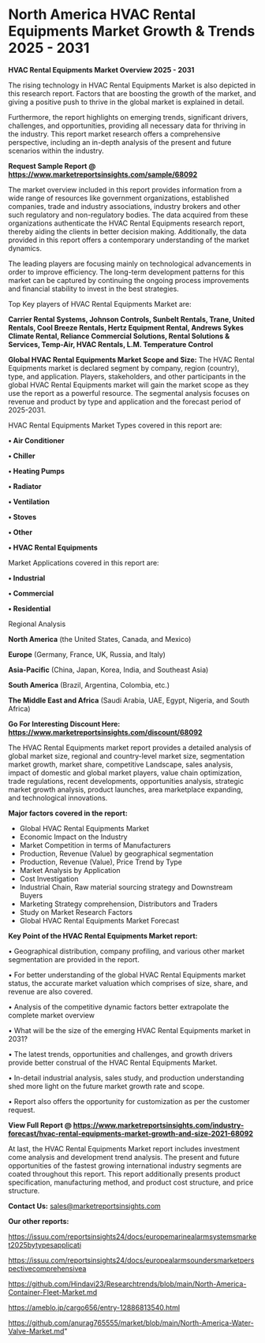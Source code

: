 # North America HVAC Rental Equipments Market Growth & Trends 2025 - 2031

<Strong> HVAC Rental Equipments Market Overview 2025 - 2031</strong>

The rising technology in HVAC Rental Equipments Market is also depicted in this research report. Factors that are boosting the growth of the market, and giving a positive push to thrive in the global market is explained in detail.

Furthermore, the report highlights on emerging trends, significant drivers, challenges, and opportunities, providing all necessary data for thriving in the industry. This report market research offers a comprehensive perspective, including an in-depth analysis of the present and future scenarios within the industry.

<strong>Request Sample Report @ <a href=https://www.marketreportsinsights.com/sample/68092>https://www.marketreportsinsights.com/sample/68092</a></strong>

The market overview included in this report provides information from a wide range of resources like government organizations, established companies, trade and industry associations, industry brokers and other such regulatory and non-regulatory bodies. The data acquired from these organizations authenticate the HVAC Rental Equipments research report, thereby aiding the clients in better decision making. Additionally, the data provided in this report offers a contemporary understanding of the market dynamics.

The leading players are focusing mainly on technological advancements in order to improve efficiency. The long-term development patterns for this market can be captured by continuing the ongoing process improvements and financial stability to invest in the best strategies.

Top Key players of HVAC Rental Equipments Market are:

<strong>Carrier Rental Systems, Johnson Controls, Sunbelt Rentals, Trane, United Rentals, Cool Breeze Rentals, Hertz Equipment Rental, Andrews Sykes Climate Rental, Reliance Commercial Solutions, Rental Solutions & Services, Temp-Air, HVAC Rentals, L.M. Temperature Control</strong>

<strong><b>Global HVAC Rental Equipments Market Scope and Size:</b></strong>
The HVAC Rental Equipments market is declared segment by company, region (country), type, and application. Players, stakeholders, and other participants in the global HVAC Rental Equipments market will gain the market scope as they use the report as a powerful resource. The segmental analysis focuses on revenue and product by type and application and the forecast period of 2025-2031.

HVAC Rental Equipments Market Types covered in this report are:

<strong>• Air Conditioner

• Chiller

• Heating Pumps

• Radiator

• Ventilation

• Stoves

• Other

• HVAC Rental Equipments</strong>

Market Applications covered in this report are:

<strong>• Industrial

• Commercial

• Residential</strong> 

Regional Analysis

<strong>North America</strong> (the United States, Canada, and Mexico)

<strong>Europe</strong> (Germany, France, UK, Russia, and Italy)

<strong>Asia-Pacific</strong> (China, Japan, Korea, India, and Southeast Asia)

<strong>South America</strong> (Brazil, Argentina, Colombia, etc.)

<strong>The Middle East and Africa</strong> (Saudi Arabia, UAE, Egypt, Nigeria, and South Africa)

<strong>Go For Interesting Discount Here: <a href=https://www.marketreportsinsights.com/discount/68092>https://www.marketreportsinsights.com/discount/68092</a></strong>

The HVAC Rental Equipments market report provides a detailed analysis of global market size, regional and country-level market size, segmentation market growth, market share, competitive Landscape, sales analysis, impact of domestic and global market players, value chain optimization, trade regulations, recent developments, opportunities analysis, strategic market growth analysis, product launches, area marketplace expanding, and technological innovations.

<strong><b>Major factors covered in the report:</b></strong>
<ul>
  <li>Global HVAC Rental Equipments Market </li>
  <li>Economic Impact on the Industry</li>
  <li>Market Competition in terms of Manufacturers</li>
  <li>Production, Revenue (Value) by geographical segmentation</li>
  <li>Production, Revenue (Value), Price Trend by Type</li>
  <li>Market Analysis by Application</li>
  <li>Cost Investigation</li>
  <li>Industrial Chain, Raw material sourcing strategy and Downstream Buyers</li>
  <li>Marketing Strategy comprehension, Distributors and Traders</li>
  <li>Study on Market Research Factors</li>
  <li>Global HVAC Rental Equipments Market Forecast</li>
</ul>

<strong><b>Key Point of the HVAC Rental Equipments Market report:</b></strong>

• Geographical distribution, company profiling, and various other market segmentation are provided in the report.

• For better understanding of the global HVAC Rental Equipments market status, the accurate market valuation which comprises of size, share, and revenue are also covered.

• Analysis of the competitive dynamic factors better extrapolate the complete market overview

• What will be the size of the emerging HVAC Rental Equipments market in 2031?

• The latest trends, opportunities and challenges, and growth drivers provide better construal of the HVAC Rental Equipments Market.

• In-detail industrial analysis, sales study, and production understanding shed more light on the future market growth rate and scope.

• Report also offers the opportunity for customization as per the customer request.

<strong><b>View Full Report @ <a href=https://www.marketreportsinsights.com/industry-forecast/hvac-rental-equipments-market-growth-and-size-2021-68092>https://www.marketreportsinsights.com/industry-forecast/hvac-rental-equipments-market-growth-and-size-2021-68092</a></b></strong>


At last, the HVAC Rental Equipments Market report includes investment come analysis and development trend analysis. The present and future opportunities of the fastest growing international industry segments are coated throughout this report. This report additionally presents product specification, manufacturing method, and product cost structure, and price structure.

<strong>Contact Us:</strong>
sales@marketreportsinsights.com

<strong>Our other reports:</strong>

<a href=https://issuu.com/reportsinsights24/docs/europemarinealarmsystemsmarket2025bytypesapplicati>https://issuu.com/reportsinsights24/docs/europemarinealarmsystemsmarket2025bytypesapplicati</a>

<a href=https://issuu.com/reportsinsights24/docs/europealarmsoundersmarketperspectivecomprehensivea>https://issuu.com/reportsinsights24/docs/europealarmsoundersmarketperspectivecomprehensivea</a>

<a href=https://github.com/Hindavi23/Researchtrends/blob/main/North-America-Container-Fleet-Market.md>https://github.com/Hindavi23/Researchtrends/blob/main/North-America-Container-Fleet-Market.md</a>

<a href=https://ameblo.jp/cargo656/entry-12886813540.html>https://ameblo.jp/cargo656/entry-12886813540.html</a>

<a href=https://github.com/anurag765555/market/blob/main/North-America-Water-Valve-Market.md>https://github.com/anurag765555/market/blob/main/North-America-Water-Valve-Market.md</a>"
